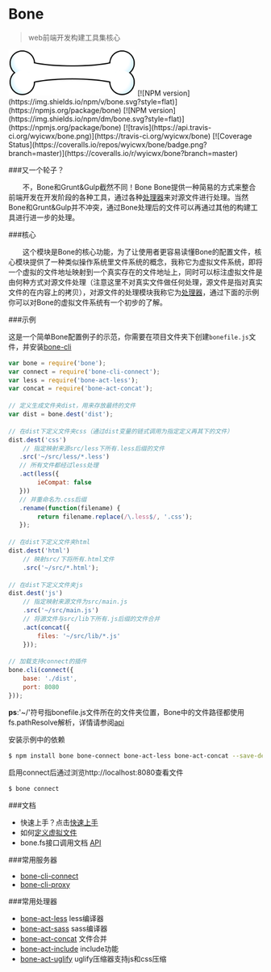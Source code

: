 # Bone 
> web前端开发构建工具集核心

<img src="/bone.png" alt="bone" width="50%"/>
[![NPM version](https://img.shields.io/npm/v/bone.svg?style=flat)](https://npmjs.org/package/bone) [![NPM version](https://img.shields.io/npm/dm/bone.svg?style=flat)](https://npmjs.org/package/bone) [![travis](https://api.travis-ci.org/wyicwx/bone.png)](https://travis-ci.org/wyicwx/bone) 
[![Coverage Status](https://coveralls.io/repos/wyicwx/bone/badge.png?branch=master)](https://coveralls.io/r/wyicwx/bone?branch=master)

###又一个轮子？

　　不，Bone和Grunt&Gulp截然不同！Bone Bone提供一种简易的方式来整合前端开发在开发阶段的各种工具，通过各种[处理器](https://github.com/wyicwx/bone/blob/master/docs/plugin.md)来对源文件进行处理。当然Bone和Grunt&Gulp并不冲突，通过Bone处理后的文件可以再通过其他的构建工具进行进一步的处理。

###核心

　　这个模块是Bone的核心功能，为了让使用者更容易读懂Bone的配置文件，核心模块提供了一种类似操作系统里文件系统的概念，我称它为虚拟文件系统，即将一个虚拟的文件地址映射到一个真实存在的文件地址上，同时可以标注虚拟文件是由何种方式对源文件处理（注意这里不对真实文件做任何处理，源文件是指对真实文件的在内容上的拷贝），对源文件的处理模块我称它为[处理器](https://github.com/wyicwx/bone/blob/master/docs/plugin.md)，通过下面的示例你可以对Bone的虚拟文件系统有一个初步的了解。

###示例

这是一个简单Bone配置例子的示范，你需要在项目文件夹下创建`bonefile.js`文件，并安装[bone-cli](https://github.com/wyicwx/bone-cli)

```js
var bone = require('bone');
var connect = require('bone-cli-connect');
var less = require('bone-act-less');
var concat = require('bone-act-concat');

// 定义生成文件夹dist，用来存放最终的文件
var dist = bone.dest('dist');

// 在dist下定义文件夹css（通过dist变量的链式调用为指定定义再其下的文件）
dist.dest('css')
	// 指定映射来源src/less下所有.less后缀的文件
   .src('~/src/less/*.less')
   // 所有文件都经过less处理
   .act(less({
   		ieCompat: false
   }))
   // 并重命名为.css后缀
   .rename(function(filename) {
		return filename.replace(/\.less$/, '.css');
   });

// 在dist下定义文件夹html
dist.dest('html')
	// 映射src/下将所有.html文件
	.src('~/src/*.html');

// 在dist下定义文件夹js
dist.dest('js')
	// 指定映射来源文件为src/main.js
	.src('~/src/main.js')
	// 将源文件与src/lib下所有.js后缀的文件合并
	.act(concat({
		files: '~/src/lib/*.js'
	}));

// 加载支持connect的插件
bone.cli(connect({
	base: './dist',
	port: 8080
}));
```

**ps**:'~/'符号指bonefile.js文件所在的文件夹位置，Bone中的文件路径都使用fs.pathResolve解析，详情请参阅[api](https://github.com/wyicwx/bone/blob/master/docs/api.md#pathresolvefilepath-dir)

安装示例中的依赖
```sh
$ npm install bone bone-connect bone-act-less bone-act-concat --save-dev
```

启用connect后通过浏览http://localhost:8080查看文件
```sh
$ bone connect
```

###文档

+ 快速上手？点击[快速上手](https://github.com/wyicwx/bone/blob/master/docs/getting-started.md)
+ 如何[定义虚拟文件](https://github.com/wyicwx/bone/blob/master/docs/file.md)
+ bone.fs接口调用文档 [API](https://github.com/wyicwx/bone/blob/master/docs/api.md)

###常用服务器

+ [bone-cli-connect](https://github.com/wyicwx/bone-cli-connect) 
+ [bone-cli-proxy](https://github.com/wyicwx/bone-cli-proxy) 

###常用处理器

+ [bone-act-less](https://github.com/wyicwx/bone-act-less) less编译器
+ [bone-act-sass](https://github.com/jansesun/bone-act-sass) sass编译器
+ [bone-act-concat](https://github.com/wyicwx/bone-act-concat) 文件合并
+ [bone-act-include](https://github.com/wyicwx/bone-act-include) include功能
+ [bone-act-uglify](https://github.com/wyicwx/bone-act-uglify) uglify压缩器支持js和css压缩
